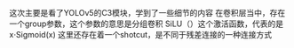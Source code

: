 这次主要是看了YOLOv5的C3模块，学到了一些细节的内容
在卷积层当中，存在一个group参数，这个参数的意思是分组卷积
SiLU（）这个激活函数，代表的是x⋅Sigmoid(x)
这里还存在着一个shotcut，是不同于残差连接的一种连接方式
